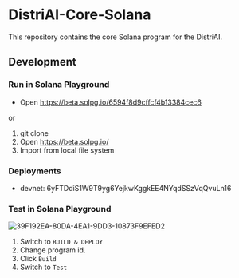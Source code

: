 # DistriAI-Core-Solana
This repository contains the core Solana program for the DistriAI.

## Development
### Run in Solana Playground
- Open https://beta.solpg.io/6594f8d9cffcf4b13384cec6

or

1. git clone
1. Open https://beta.solpg.io/
1. Import from local file system

### Deployments
- devnet: 6yFTDdiS1W9T9yg6YejkwKggkEE4NYqdSSzVqQvuLn16

### Test in Solana Playground

![39F192EA-80DA-4EA1-9DD3-10873F9EFED2](https://github.com/distri-group/DistriAI-Core-Solana/assets/96568736/efd8fdd1-eb93-44ca-86d2-5c18486e7165)

1. Switch to `BUILD & DEPLOY`
1. Change program id.
1. Click `Build`
1. Switch to `Test`
